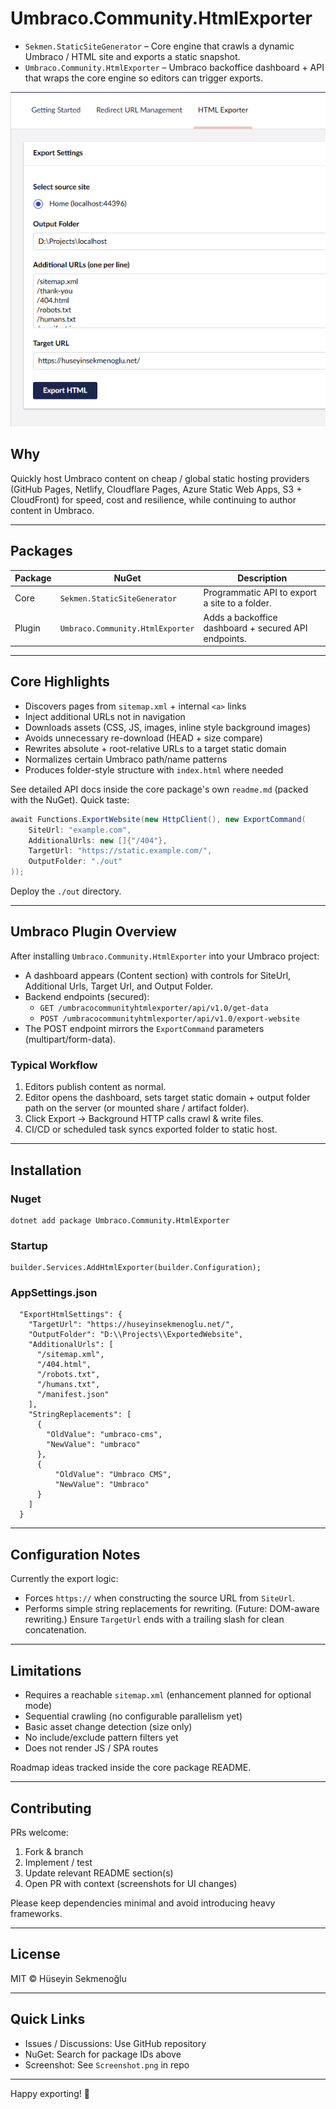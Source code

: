 # Umbraco.Community.HtmlExporter

- `Sekmen.StaticSiteGenerator` – Core engine that crawls a dynamic Umbraco / HTML site and exports a static snapshot.
- `Umbraco.Community.HtmlExporter` – Umbraco backoffice dashboard + API that wraps the core engine so editors can trigger exports.

![Dashboard Screenshot](Screenshot.png)

## Why
Quickly host Umbraco content on cheap / global static hosting providers (GitHub Pages, Netlify, Cloudflare Pages, Azure Static Web Apps, S3 + CloudFront) for speed, cost and resilience, while continuing to author content in Umbraco.

---
## Packages
| Package | NuGet | Description |
|---------|-------|-------------|
| Core | `Sekmen.StaticSiteGenerator` | Programmatic API to export a site to a folder. |
| Plugin | `Umbraco.Community.HtmlExporter` | Adds a backoffice dashboard + secured API endpoints. |

---
## Core Highlights
- Discovers pages from `sitemap.xml` + internal `<a>` links
- Inject additional URLs not in navigation
- Downloads assets (CSS, JS, images, inline style background images)
- Avoids unnecessary re-download (HEAD + size compare)
- Rewrites absolute + root-relative URLs to a target static domain
- Normalizes certain Umbraco path/name patterns
- Produces folder-style structure with `index.html` where needed

See detailed API docs inside the core package's own `readme.md` (packed with the NuGet). Quick taste:
```csharp
await Functions.ExportWebsite(new HttpClient(), new ExportCommand(
    SiteUrl: "example.com",
    AdditionalUrls: new []{"/404"},
    TargetUrl: "https://static.example.com/",
    OutputFolder: "./out"
));
```
Deploy the `./out` directory.

---
## Umbraco Plugin Overview
After installing `Umbraco.Community.HtmlExporter` into your Umbraco project:
- A dashboard appears (Content section) with controls for SiteUrl, Additional Urls, Target Url, and Output Folder.
- Backend endpoints (secured):
  - `GET /umbracocommunityhtmlexporter/api/v1.0/get-data`
  - `POST /umbracocommunityhtmlexporter/api/v1.0/export-website`
- The POST endpoint mirrors the `ExportCommand` parameters (multipart/form-data).

### Typical Workflow
1. Editors publish content as normal.
2. Editor opens the dashboard, sets target static domain + output folder path on the server (or mounted share / artifact folder).
3. Click Export → Background HTTP calls crawl & write files.
4. CI/CD or scheduled task syncs exported folder to static host.

---
## Installation
### Nuget
```
dotnet add package Umbraco.Community.HtmlExporter
```
### Startup
```
builder.Services.AddHtmlExporter(builder.Configuration);
```
### AppSettings.json
```
  "ExportHtmlSettings": {
    "TargetUrl": "https://huseyinsekmenoglu.net/",
    "OutputFolder": "D:\\Projects\\ExportedWebsite",
    "AdditionalUrls": [
      "/sitemap.xml",
      "/404.html",
      "/robots.txt",
      "/humans.txt",
      "/manifest.json"
    ],
    "StringReplacements": [
      {
        "OldValue": "umbraco-cms",
        "NewValue": "umbraco"
      },
      {
          "OldValue": "Umbraco CMS",
          "NewValue": "Umbraco"
      }
    ]
  }
```

---
## Configuration Notes
Currently the export logic:
- Forces `https://` when constructing the source URL from `SiteUrl`.
- Performs simple string replacements for rewriting. (Future: DOM-aware rewriting.)
Ensure `TargetUrl` ends with a trailing slash for clean concatenation.

---
## Limitations
- Requires a reachable `sitemap.xml` (enhancement planned for optional mode)
- Sequential crawling (no configurable parallelism yet)
- Basic asset change detection (size only)
- No include/exclude pattern filters yet
- Does not render JS / SPA routes

Roadmap ideas tracked inside the core package README.

---
## Contributing
PRs welcome:
1. Fork & branch
2. Implement / test
3. Update relevant README section(s)
4. Open PR with context (screenshots for UI changes)

Please keep dependencies minimal and avoid introducing heavy frameworks.

---
## License
MIT © Hüseyin Sekmenoğlu

---
## Quick Links
- Issues / Discussions: Use GitHub repository
- NuGet: Search for package IDs above
- Screenshot: See `Screenshot.png` in repo

---
Happy exporting! 🎉
